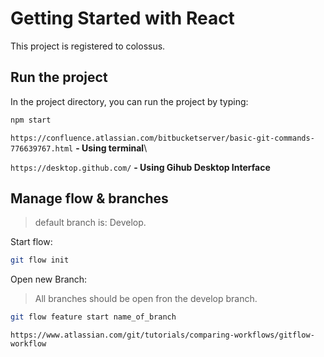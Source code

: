 # Getting Started with React

This project is registered to colossus.

## Run the project

In the project directory, you can run the project by typing:

```bash 
npm start
```

`https://confluence.atlassian.com/bitbucketserver/basic-git-commands-776639767.html` **- Using terminal**\

`https://desktop.github.com/` **- Using Gihub Desktop Interface**

## Manage flow & branches

>default branch is: Develop.

Start flow:

```bash 
git flow init
```

Open new Branch:

>All branches should be open fron the develop branch.

```bash
git flow feature start name_of_branch
```

`https://www.atlassian.com/git/tutorials/comparing-workflows/gitflow-workflow`
